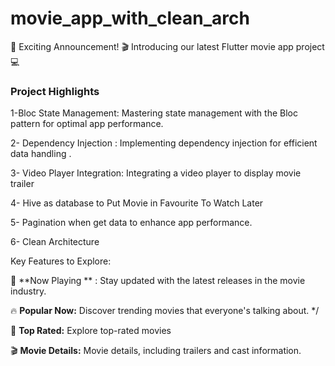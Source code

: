 # movie_app_with_clean_arch

🚀 Exciting Announcement! 🎬 Introducing our latest Flutter movie app project 💻


<h3>Project Highlights</h3>

1-Bloc State Management: Mastering state management with the Bloc pattern for optimal app performance.

2- Dependency Injection : Implementing dependency injection for efficient data handling .

3- Video Player Integration: Integrating a video player to display movie trailer

4- Hive as database to Put Movie in Favourite To Watch Later

5- Pagination when get data to enhance app performance.

6- Clean Architecture 

Key Features to Explore:

🎥 **Now Playing ** : Stay updated with the latest releases in the movie industry.

🔥 **Popular Now:** Discover trending movies that everyone's talking about.
*/

🌟 **Top Rated:** Explore top-rated movies 

🎬 **Movie Details:** Movie details, including trailers and cast information.
